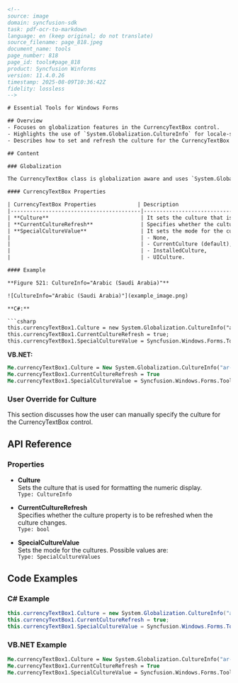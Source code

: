 ```html
<!-- 
source: image
domain: syncfusion-sdk
task: pdf-ocr-to-markdown
language: en (keep original; do not translate)
source_filename: page_818.jpeg
document_name: tools
page_number: 818
page_id: tools#page_818
product: Syncfusion Winforms
version: 11.4.0.26
timestamp: 2025-08-09T10:36:42Z
fidelity: lossless
-->

# Essential Tools for Windows Forms

## Overview
- Focuses on globalization features in the CurrencyTextBox control.
- Highlights the use of `System.Globalization.CultureInfo` for locale-specific formatting.
- Describes how to set and refresh the culture for the CurrencyTextBox control.

## Content

### Globalization

The CurrencyTextBox class is globalization aware and uses `System.Globalization.CultureInfo` for locale-specific information. You can set the control's culture to any installed culture through its `culture` property.

#### CurrencyTextBox Properties

| CurrencyTextBox Properties             | Description                                                                 |
|-----------------------------------------|-----------------------------------------------------------------------------|
| **Culture**                             | It sets the culture that is used for formatting the numeric display.     |
| **CurrentCultureRefresh**               | Specifies whether the culture property is to be refreshed when the culture changes. |
| **SpecialCultureValue**                 | It sets the mode for the cultures. The options include:                   |
|                                         | - None,                                                                     |
|                                         | - CurrentCulture (default),                                                |
|                                         | - InstalledCulture,                                                        |
|                                         | - UICulture.                                                               |

#### Example

**Figure 521: CultureInfo="Arabic (Saudi Arabia)"**

![CultureInfo="Arabic (Saudi Arabia)"](example_image.png)

**C#:**

```csharp
this.currencyTextBox1.Culture = new System.Globalization.CultureInfo("ar-SA");
this.currencyTextBox1.CurrentCultureRefresh = true;
this.currencyTextBox1.SpecialCultureValue = Syncfusion.Windows.Forms.Tools.SpecialCultureValues.None;
```

**VB.NET:**

```vb
Me.currencyTextBox1.Culture = New System.Globalization.CultureInfo("ar-SA")
Me.currencyTextBox1.CurrentCultureRefresh = True
Me.currencyTextBox1.SpecialCultureValue = Syncfusion.Windows.Forms.Tools.SpecialCultureValues.None
```

### User Override for Culture

This section discusses how the user can manually specify the culture for the CurrencyTextBox control.

## API Reference

### Properties

- **Culture**  
  Sets the culture that is used for formatting the numeric display.  
  `Type: CultureInfo`

- **CurrentCultureRefresh**  
  Specifies whether the culture property is to be refreshed when the culture changes.  
  `Type: bool`

- **SpecialCultureValue**  
  Sets the mode for the cultures. Possible values are:  
  `Type: SpecialCultureValues`

## Code Examples

### C# Example

```csharp
this.currencyTextBox1.Culture = new System.Globalization.CultureInfo("ar-SA");
this.currencyTextBox1.CurrentCultureRefresh = true;
this.currencyTextBox1.SpecialCultureValue = Syncfusion.Windows.Forms.Tools.SpecialCultureValues.None;
```

### VB.NET Example

```vb
Me.currencyTextBox1.Culture = New System.Globalization.CultureInfo("ar-SA")
Me.currencyTextBox1.CurrentCultureRefresh = True
Me.currencyTextBox1.SpecialCultureValue = Syncfusion.Windows.Forms.Tools.SpecialCultureValues.None
```

<!-- tags: [Syncfusion, WinForms, CurrencyTextBox, CultureInfo, globalization] keywords: [CurrencyTextBox, CultureInfo, CurrentCultureRefresh, SpecialCultureValue] -->
``` 

